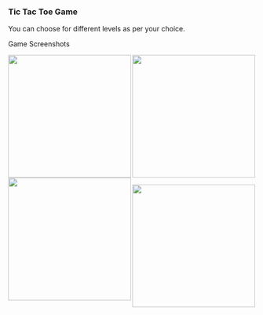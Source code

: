 <h3>Tic Tac Toe Game</h3>

You can choose for different levels as per your choice. 




Game Screenshots

<img align="left" src="https://user-images.githubusercontent.com/41661723/48620133-fcdcf100-e9c4-11e8-9d6a-1ba105d034e5.jpeg" width="250"/>

<img align="left" src="https://user-images.githubusercontent.com/41661723/48620163-1847fc00-e9c5-11e8-9920-ef674649ab9e.jpeg" width="250"/>

<img src="https://user-images.githubusercontent.com/41661723/48620170-1f6f0a00-e9c5-11e8-9cba-c664b0a846ef.jpeg" width="250"/><br>

<img src="https://user-images.githubusercontent.com/41661723/48620183-28f87200-e9c5-11e8-8681-aee448e57103.jpeg" width="250"/>

